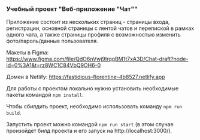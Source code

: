 ### Учебный проект "Веб-приложение "Чат""

Приложение состоит из нескольких страниц - страницы входа, регистрации, основной страницы с лентой чатов и перепиской в рамках одного чата, а также страницы профиля с возможностью изменить фото/пароль/данные пользователя.

Макеты в Figma: https://www.figma.com/file/QdO6nVwj9IrqgBM1t7xA3D/Chat-draft?node-id=0%3A1&t=rz8WC1C84VbQ9OH6-0

Домен в Netlify: https://fastidious-florentine-4b8527.netlify.app

Для работы с проектом локально нужно установить необходимые пакеты командой ```npm install```.

Чтобы сбилдить проект, необходимо использовать команду ```npm run build```.

Запустить проект можно командой ```npm run start``` (в этом случае произойдет билд проекта и его запуск на http://localhost:3000/).
